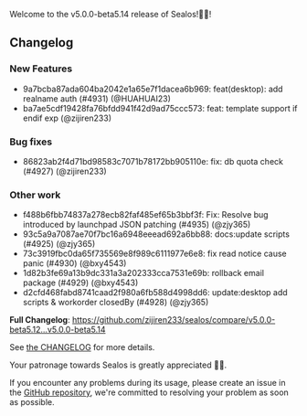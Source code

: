 Welcome to the v5.0.0-beta5.14 release of Sealos!🎉🎉!



## Changelog
### New Features
* 9a7bcba87ada604ba2042e1a65e7f1dacea6b969: feat(desktop): add realname auth (#4931) (@HUAHUAI23)
* ba7ae5cdf19428fa76bfdd941f42d9ad75ccc573: feat: template support if endif exp (@zijiren233)
### Bug fixes
* 86823ab2f4d71bd98583c7071b78172bb905110e: fix: db quota check (#4927) (@zijiren233)
### Other work
* f488b6fbb74837a278ecb82faf485ef65b3bbf3f: Fix: Resolve bug introduced by launchpad JSON patching (#4935) (@zjy365)
* 93c5a9a7087ae70f7bc16a6948eeead692a6bb88: docs:update scripts (#4925) (@zjy365)
* 73c3919fbc0da65f735569e8f989c6111977e6e8: fix read notice cause panic (#4930) (@bxy4543)
* 1d82b3fe69a13b9dc331a3a202333cca7531e69b: rollback email package (#4929) (@bxy4543)
* d2cfd468fabd8741caad2f980a6fb588d4998dd6: update:desktop add scripts & workorder closedBy (#4928) (@zjy365)

**Full Changelog**: https://github.com/zijiren233/sealos/compare/v5.0.0-beta5.12...v5.0.0-beta5.14

See [the CHANGELOG](https://github.com/zijiren233/sealos/blob/main/CHANGELOG/CHANGELOG.md) for more details.

Your patronage towards Sealos is greatly appreciated 🎉🎉.

If you encounter any problems during its usage, please create an issue in the [GitHub repository](https://github.com/zijiren233/sealos), we're committed to resolving your problem as soon as possible.

